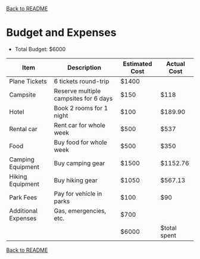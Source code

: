 [Back to README](README.md)

# Budget and Expenses
* Total Budget: $6000

|Item|Description|Estimated Cost| Actual Cost|
|----|-----------|--------------|------------|
|Plane Tickets|6 tickets round-trip|$1400|   |
|Campsite|Reserve multiple campsites for 6 days|$150|$118|
|Hotel|Book 2 rooms for 1 night|$100|$189.90|
|Rental car|Rent car for whole week|$500|$537|
|Food|Buy food for whole week|$500|$350|
|Camping Equipment|Buy camping gear|$1500|$1152.76 |
|Hiking Equipment|Buy hiking gear|$1050| $567.13|
|Park Fees|Pay for vehicle in parks|$100|$90|
|Additional Expenses|Gas, emergencies, etc.|$700| |
| | |$6000|$total spent|

[Back to README](README.md)
